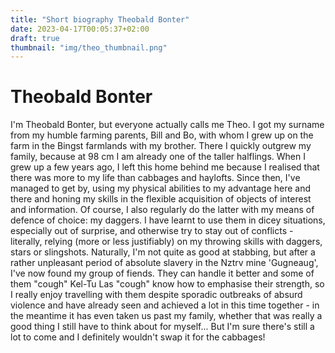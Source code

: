 ```yaml
---
title: "Short biography Theobald Bonter"
date: 2023-04-17T00:05:37+02:00
draft: true
thumbnail: "img/theo_thumbnail.png"
---
```


# Theobald Bonter

I'm Theobald Bonter, but everyone actually calls me Theo. I got my surname from my humble farming parents, Bill and Bo, with whom I grew up on the farm in the Bingst farmlands with my brother. There I quickly outgrew my family, because at 98 cm I am already one of the taller halflings. When I grew up a few years ago, I left this home behind me because I realised that there was more to my life than cabbages and haylofts. Since then, I've managed to get by, using my physical abilities to my advantage here and there and honing my skills in the flexible acquisition of objects of interest and information. Of course, I also regularly do the latter with my means of defence of choice: my daggers. I have learnt to use them in dicey situations, especially out of surprise, and otherwise try to stay out of conflicts - literally, relying (more or less justifiably) on my throwing skills with daggers, stars or slingshots. Naturally, I'm not quite as good at stabbing, but after a rather unpleasant period of absolute slavery in the Nztrv mine 'Gugneaug', I've now found my group of fiends. They can handle it better and some of them "cough" Kel-Tu Las "cough" know how to emphasise their strength, so I really enjoy travelling with them despite sporadic outbreaks of absurd violence and have already seen and achieved a lot in this time together - in the meantime it has even taken us past my family, whether that was really a good thing I still have to think about for myself... But I'm sure there's still a lot to come and I definitely wouldn't swap it for the cabbages!

